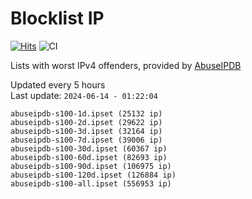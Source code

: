 # Blocklist IP

[![Hits](https://hits.seeyoufarm.com/api/count/incr/badge.svg?url=https%3A%2F%2Fgithub.com%2Fborestad%2Fblocklist-ip%2F&count_bg=%2379C83D&title_bg=%23555555&icon=&icon_color=%23E7E7E7&title=hits&edge_flat=false)](https://hits.seeyoufarm.com)  ![CI](https://img.shields.io/github/workflow/status/borestad/blocklist-ip/CI?style=flat-square)

Lists with worst IPv4 offenders, provided by [AbuseIPDB](https://www.abuseipdb.com/)

<!-- FOOTER-PLACEHOLDER -->
Updated every 5 hours<br>
Last update: `2024-06-14 - 01:22:04`
```
abuseipdb-s100-1d.ipset (25132 ip)
abuseipdb-s100-2d.ipset (29622 ip)
abuseipdb-s100-3d.ipset (32164 ip)
abuseipdb-s100-7d.ipset (39006 ip)
abuseipdb-s100-30d.ipset (60367 ip)
abuseipdb-s100-60d.ipset (82693 ip)
abuseipdb-s100-90d.ipset (106975 ip)
abuseipdb-s100-120d.ipset (126884 ip)
abuseipdb-s100-all.ipset (556953 ip)
```
